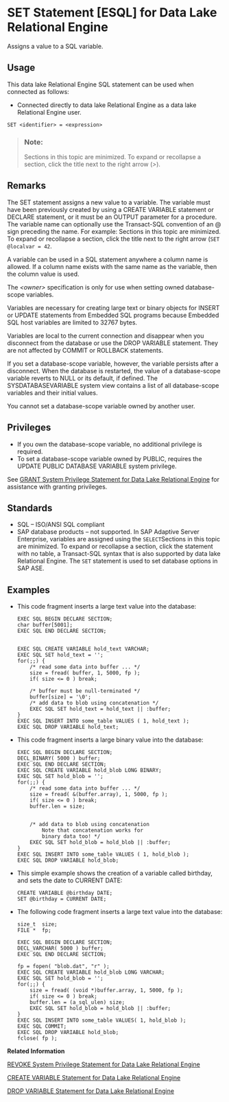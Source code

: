 <!-- loioa62516a184f210159f83bce20c1b607c -->

# SET Statement \[ESQL\] for Data Lake Relational Engine

Assigns a value to a SQL variable.



<a name="loioa62516a184f210159f83bce20c1b607c__section_ovp_dvr_znb"/>

## Usage

This data lake Relational Engine SQL statement can be used when connected as follows:

-   Connected directly to data lake Relational Engine as a data lake Relational Engine user.



```
SET <identifier> = <expression>
```



> ### Note:  
> Sections in this topic are minimized. To expand or recollapse a section, click the title next to the right arrow \(*\>*\).



<a name="loioa62516a184f210159f83bce20c1b607c__IQ_Usage"/>

## Remarks

The SET statement assigns a new value to a variable. The variable must have been previously created by using a CREATE VARIABLE statement or DECLARE statement, or it must be an OUTPUT parameter for a procedure. The variable name can optionally use the Transact-SQL convention of an @ sign preceding the name. For example: Sections in this topic are minimized. To expand or recollapse a section, click the title next to the right arrow \(`SET @localvar = 42`.

A variable can be used in a SQL statement anywhere a column name is allowed. If a column name exists with the same name as the variable, then the column value is used.

The *<owner\>* specification is only for use when setting owned database-scope variables.

Variables are necessary for creating large text or binary objects for INSERT or UPDATE statements from Embedded SQL programs because Embedded SQL host variables are limited to 32767 bytes.

Variables are local to the current connection and disappear when you disconnect from the database or use the DROP VARIABLE statement. They are not affected by COMMIT or ROLLBACK statements.

If you set a database-scope variable, however, the variable persists after a disconnect. When the database is restarted, the value of a database-scope variable reverts to NULL or its default, if defined. The SYSDATABASEVARIABLE system view contains a list of all database-scope variables and their initial values.

You cannot set a database-scope variable owned by another user.



<a name="loioa62516a184f210159f83bce20c1b607c__IQ_Permissions"/>

## Privileges

-   If you own the database-scope variable, no additional privilege is required.
-   To set a database-scope variable owned by PUBLIC, requires the UPDATE PUBLIC DATABASE VARIABLE system privilege.

See [GRANT System Privilege Statement for Data Lake Relational Engine](grant-system-privilege-statement-for-data-lake-relational-engine-a3dfcb0.md) for assistance with granting privileges.



<a name="loioa62516a184f210159f83bce20c1b607c__IQ_Standards"/>

## Standards

-   SQL – ISO/ANSI SQL compliant
-   SAP database products – not supported. In SAP Adaptive Server Enterprise, variables are assigned using the `SELECT`Sections in this topic are minimized. To expand or recollapse a section, click the statement with no table, a Transact-SQL syntax that is also supported by data lake Relational Engine. The `SET` statement is used to set database options in SAP ASE.



<a name="loioa62516a184f210159f83bce20c1b607c__IQ_Examples"/>

## Examples

-   This code fragment inserts a large text value into the database:

    ```
    EXEC SQL BEGIN DECLARE SECTION;
    char buffer[5001];
    EXEC SQL END DECLARE SECTION;
    
    
    EXEC SQL CREATE VARIABLE hold_text VARCHAR;
    EXEC SQL SET hold_text = '';
    for(;;) {
    	/* read some data into buffer ... */
    	size = fread( buffer, 1, 5000, fp );
    	if( size <= 0 ) break;
    	
    	/* buffer must be null-terminated */
    	buffer[size] = '\0';
    	/* add data to blob using concatenation */
    	EXEC SQL SET hold_text = hold_text || :buffer;
    }
    EXEC SQL INSERT INTO some_table VALUES ( 1, hold_text );
    EXEC SQL DROP VARIABLE hold_text;
    ```

-   This code fragment inserts a large binary value into the database:

    ```
    EXEC SQL BEGIN DECLARE SECTION;
    DECL_BINARY( 5000 ) buffer;
    EXEC SQL END DECLARE SECTION;
    EXEC SQL CREATE VARIABLE hold_blob LONG BINARY;
    EXEC SQL SET hold_blob = '';
    for(;;) {
    	/* read some data into buffer ... */
    	size = fread( &(buffer.array), 1, 5000, fp );
    	if( size <= 0 ) break;
    	buffer.len = size;
    
    
    	/* add data to blob using concatenation
    		Note that concatenation works for 
    		binary data too! */
    	EXEC SQL SET hold_blob = hold_blob || :buffer;
    }
    EXEC SQL INSERT INTO some_table VALUES ( 1, hold_blob );
    EXEC SQL DROP VARIABLE hold_blob;
    ```

-   This simple example shows the creation of a variable called birthday, and sets the date to CURRENT DATE:

    ```
    CREATE VARIABLE @birthday DATE;
    SET @birthday = CURRENT DATE;
    ```

-   The following code fragment inserts a large text value into the database:

    ```
    size_t  size;
    FILE *  fp;
    
    EXEC SQL BEGIN DECLARE SECTION;
    DECL_VARCHAR( 5000 ) buffer;
    EXEC SQL END DECLARE SECTION;
    
    fp = fopen( "blob.dat", "r" );
    EXEC SQL CREATE VARIABLE hold_blob LONG VARCHAR;
    EXEC SQL SET hold_blob = '';
    for(;;) {
        size = fread( (void *)buffer.array, 1, 5000, fp );
        if( size <= 0 ) break;
        buffer.len = (a_sql_ulen) size;
        EXEC SQL SET hold_blob = hold_blob || :buffer;
    }
    EXEC SQL INSERT INTO some_table VALUES( 1, hold_blob );
    EXEC SQL COMMIT;
    EXEC SQL DROP VARIABLE hold_blob;
    fclose( fp );
    ```


**Related Information**  


[REVOKE System Privilege Statement for Data Lake Relational Engine](revoke-system-privilege-statement-for-data-lake-relational-engine-a3eadda.md "Removes specific system privileges from specific users and the right to administer the privilege.")

[CREATE VARIABLE Statement for Data Lake Relational Engine](create-variable-statement-for-data-lake-relational-engine-a619d63.md "Creates data type or a connection- or database-scope variable.")

[DROP VARIABLE Statement for Data Lake Relational Engine](drop-variable-statement-for-data-lake-relational-engine-816f992.md "Drops a connection-scope SQL variable.")

